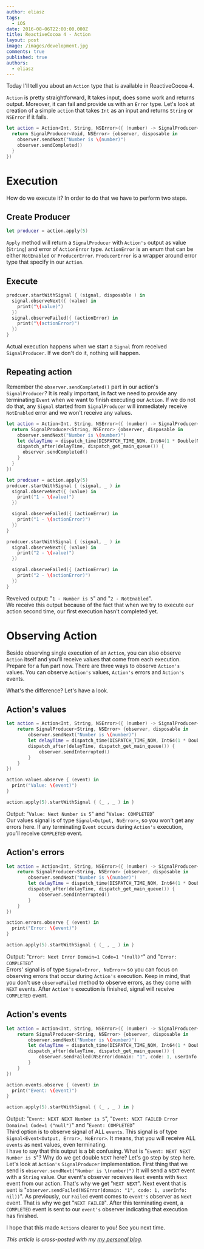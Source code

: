 ```yaml
---
author: eliasz
tags:
  - iOS
date: 2016-08-06T22:00:00.000Z
title: ReactiveCocoa 4 - Action
layout: post
image: /images/development.jpg
comments: true
published: true
authors:
  - eliasz
---
```


Today I'll tell you about an `Action` type that is available in ReactiveCocoa 4.

`Action` is pretty straightforward, It takes input, does some work and returns output. Moreover, it can fail and provide us with an `Error` type. Let's look at creation of a simple `action` that takes `Int` as an input and returns `String` or `NSError` if it fails.

```swift
let action = Action<Int, String, NSError>({ (number) -> SignalProducer<String, NSError> in
  return SignalProducer<Void, NSError> {observer, disposable in
    observer.sendNext("Number is \(number)")
    observer.sendCompleted()
  }
})
```

Execution
===
How do we execute it? In order to do that we have to perform two steps.

Create Producer
---
```swift
let producer = action.apply(5)
```

`Apply` method will return a `SignalProducer` with `Action's` output as value (`String`) and error of `ActionError` type. `ActionError` is an enum that can be either `NotEnabled` or `ProducerError`. `ProducerError` is a wrapper around error type that specify in our `Action`.

Execute
---

```swift
prodcuer.startWithSignal { (signal, disposable ) in
  signal.observeNext({ (value) in
    print("\(value)")
  })
  signal.observeFailed({ (actionError) in
    print("\(actionError)")
  })
}
```

Actual execution happens when we start a `Signal` from received `SignalProducer`. If we don't do it, nothing will happen.

Repeating action
---
Remember the `observer.sendCompleted()` part in our action's `SignalProducer`? It is really important, in fact we need to provide any terminating `Event` when we want to finish executing our `Action`. If we do not do that, any `Signal` started from `SignalProducer` will immediately receive `NotEnabled` error and we won't receive any values.

```swift
let action = Action<Int, String, NSError>({ (number) -> SignalProducer<String, NSError> in
  return SignalProducer<String, NSError> {observer, disposable in
    observer.sendNext("Number is \(number)")
    let delayTime = dispatch_time(DISPATCH_TIME_NOW, Int64(1 * Double(NSEC_PER_SEC)))
    dispatch_after(delayTime, dispatch_get_main_queue()) {
      observer.sendCompleted()
    }
  }
})

let prodcuer = action.apply(5)
prodcuer.startWithSignal { (signal, _ ) in
  signal.observeNext({ (value) in
    print("1 - \(value)")
  })

  signal.observeFailed({ (actionError) in
    print("1 - \(actionError)")
  })
}

prodcuer.startWithSignal { (signal, _ ) in
  signal.observeNext({ (value) in
    print("2 - \(value)")
  })

  signal.observeFailed({ (actionError) in
    print("2 - \(actionError)")
  })
}
```

Reveived output: "`1 - Number is 5`" and "`2 - NotEnabled`".  
We receive this output because of the fact that when we try to execute our action second time, our first execution hasn't completed yet.

Observing Action
===
Beside observing single execution of an `Action`, you can also observe `Action` itself and you'll receive values that come from each execution. Prepare for a fun part now. There are three ways to observe `Action's` values. You can observe `Action's` values, `Action's` errors and `Action's` events.

What's the difference? Let's have a look.

Action's values
---
```swift
let action = Action<Int, String, NSError>({ (number) -> SignalProducer<String, NSError> in
    return SignalProducer<String, NSError> {observer, disposable in
        observer.sendNext("Number is \(number)")
        let delayTime = dispatch_time(DISPATCH_TIME_NOW, Int64(1 * Double(NSEC_PER_SEC)))
        dispatch_after(delayTime, dispatch_get_main_queue()) {
            observer.sendInterrupted()
        }
    }
})

action.values.observe { (event) in
  print("Value: \(event)")
}

action.apply(5).startWithSignal { (_ , _ ) in }
```

Output: "`Value: Next Number is 5`" and "`Value: COMPLETED`"  
Our values signal is of type `Signal<Output, NoError>`, so you won't get any errors here. If any terminating `Event` occurs during `Action's` execution, you'll receive `COMPLETED` event.

Action's errors
---
```swift
let action = Action<Int, String, NSError>({ (number) -> SignalProducer<String, NSError> in
    return SignalProducer<String, NSError> {observer, disposable in
        observer.sendNext("Number is \(number)")
        let delayTime = dispatch_time(DISPATCH_TIME_NOW, Int64(1 * Double(NSEC_PER_SEC)))
        dispatch_after(delayTime, dispatch_get_main_queue()) {
            observer.sendInterrupted()
        }
    }
})

action.errors.observe { (event) in
  print("Error: \(event)")
}

action.apply(5).startWithSignal { (_ , _ ) in }
```

Output: "`Error: Next Error Domain=1 Code=1 "(null)"`" and "`Error: COMPLETED`"  
Errors' signal is of type `Signal<Error, NoError>` so you can focus on observing errors that occur during `Action's` execution. Keep in mind, that you don't use `observeFailed` method to observe errors, as they come with `NEXT` events. After `Action's` execution is finished, signal will receive `COMPLETED` event.

Action's events
---
```swift
let action = Action<Int, String, NSError>({ (number) -> SignalProducer<String, NSError> in
    return SignalProducer<String, NSError> {observer, disposable in
        observer.sendNext("Number is \(number)")
        let delayTime = dispatch_time(DISPATCH_TIME_NOW, Int64(1 * Double(NSEC_PER_SEC)))
        dispatch_after(delayTime, dispatch_get_main_queue()) {
            observer.sendFailed(NSError(domain: "1", code: 1, userInfo: nil))
        }
    }
})

action.events.observe { (event) in
  print("Event: \(event)")
}

action.apply(5).startWithSignal { (_ , _ ) in }
```

Output: "`Event: NEXT NEXT Number is 5`", "`Event: NEXT FAILED Error Domain=1 Code=1 ("null")`" and "`Event: COMPLETED`"  
Third option is to observe signal of ALL `events`. This signal is of type `Signal<Event<Output, Error>, NoError>`. It means, that you will receive ALL `events` as next values, even terminating.  
I have to say that this output is a bit confusing. What is "`Event: NEXT NEXT Number is 5`"? Why do we get double `NEXT` here? Let's go step by step here.
Let's look at `Action's` `SignalProducer` implementation. First thing that we send is `observer.sendNext("Number is \(number)")` It will send a `NEXT` event with a `String` value.
Our event's observer receives `Next` events with `Next` event from our action. That's why we get "`NEXT NEXT`". Next event that is sent is "`observer.sendFailed(NSError(domain: "1", code: 1, userInfo: nil))`". As previously, our `Failed` event comes to `event's` observer as `Next` event. That is why we get "`NEXT FAILED`". After this terminating event, a `COMPLETED` event is sent to our `event's` observer indicating that execution has finished.

I hope that this made `Actions` clearer to you! See you next time.

*This article is cross-posted with my [my personal blog](http://eluss.github.io/).*
